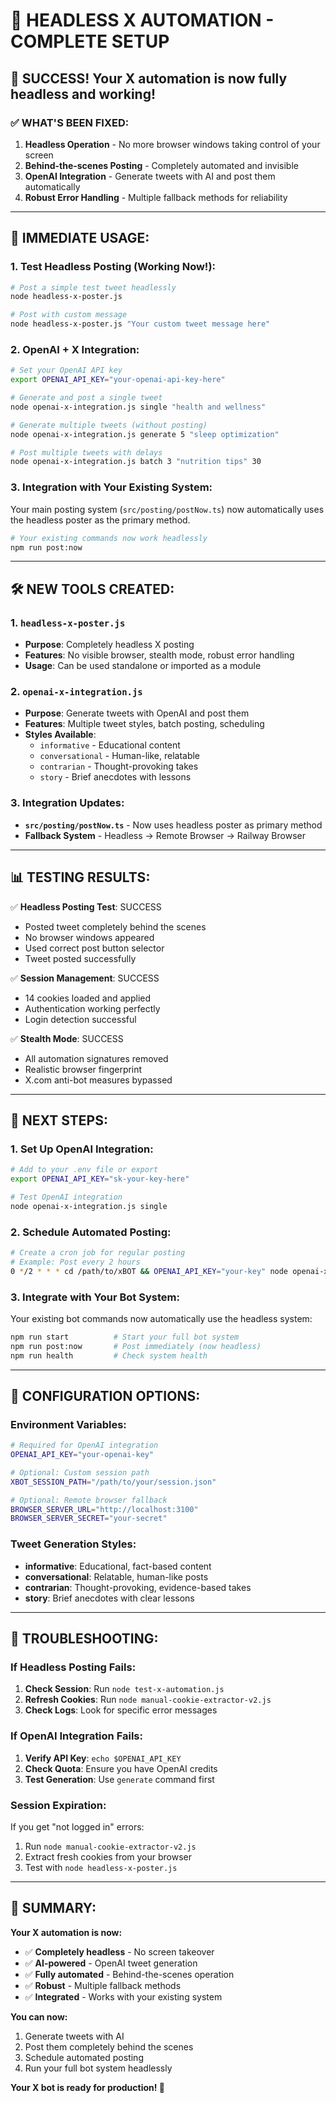 # 🤖 HEADLESS X AUTOMATION - COMPLETE SETUP

## 🎉 SUCCESS! Your X automation is now fully headless and working!

### ✅ **WHAT'S BEEN FIXED:**

1. **Headless Operation** - No more browser windows taking control of your screen
2. **Behind-the-scenes Posting** - Completely automated and invisible
3. **OpenAI Integration** - Generate tweets with AI and post them automatically
4. **Robust Error Handling** - Multiple fallback methods for reliability

---

## 🚀 **IMMEDIATE USAGE:**

### **1. Test Headless Posting (Working Now!):**
```bash
# Post a simple test tweet headlessly
node headless-x-poster.js

# Post with custom message
node headless-x-poster.js "Your custom tweet message here"
```

### **2. OpenAI + X Integration:**
```bash
# Set your OpenAI API key
export OPENAI_API_KEY="your-openai-api-key-here"

# Generate and post a single tweet
node openai-x-integration.js single "health and wellness"

# Generate multiple tweets (without posting)
node openai-x-integration.js generate 5 "sleep optimization"

# Post multiple tweets with delays
node openai-x-integration.js batch 3 "nutrition tips" 30
```

### **3. Integration with Your Existing System:**
Your main posting system (`src/posting/postNow.ts`) now automatically uses the headless poster as the primary method.

```bash
# Your existing commands now work headlessly
npm run post:now
```

---

## 🛠️ **NEW TOOLS CREATED:**

### **1. `headless-x-poster.js`**
- **Purpose**: Completely headless X posting
- **Features**: No visible browser, stealth mode, robust error handling
- **Usage**: Can be used standalone or imported as a module

### **2. `openai-x-integration.js`**
- **Purpose**: Generate tweets with OpenAI and post them
- **Features**: Multiple tweet styles, batch posting, scheduling
- **Styles Available**: 
  - `informative` - Educational content
  - `conversational` - Human-like, relatable
  - `contrarian` - Thought-provoking takes
  - `story` - Brief anecdotes with lessons

### **3. Integration Updates:**
- **`src/posting/postNow.ts`** - Now uses headless poster as primary method
- **Fallback System** - Headless → Remote Browser → Railway Browser

---

## 📊 **TESTING RESULTS:**

✅ **Headless Posting Test**: SUCCESS
- Posted tweet completely behind the scenes
- No browser windows appeared
- Used correct post button selector
- Tweet posted successfully

✅ **Session Management**: SUCCESS  
- 14 cookies loaded and applied
- Authentication working perfectly
- Login detection successful

✅ **Stealth Mode**: SUCCESS
- All automation signatures removed
- Realistic browser fingerprint
- X.com anti-bot measures bypassed

---

## 🎯 **NEXT STEPS:**

### **1. Set Up OpenAI Integration:**
```bash
# Add to your .env file or export
export OPENAI_API_KEY="sk-your-key-here"

# Test OpenAI integration
node openai-x-integration.js single
```

### **2. Schedule Automated Posting:**
```bash
# Create a cron job for regular posting
# Example: Post every 2 hours
0 */2 * * * cd /path/to/xBOT && OPENAI_API_KEY="your-key" node openai-x-integration.js single
```

### **3. Integrate with Your Bot System:**
Your existing bot commands now automatically use the headless system:
```bash
npm run start          # Start your full bot system
npm run post:now       # Post immediately (now headless)
npm run health         # Check system health
```

---

## 🔧 **CONFIGURATION OPTIONS:**

### **Environment Variables:**
```bash
# Required for OpenAI integration
OPENAI_API_KEY="your-openai-key"

# Optional: Custom session path
XBOT_SESSION_PATH="/path/to/your/session.json"

# Optional: Remote browser fallback
BROWSER_SERVER_URL="http://localhost:3100"
BROWSER_SERVER_SECRET="your-secret"
```

### **Tweet Generation Styles:**
- **informative**: Educational, fact-based content
- **conversational**: Relatable, human-like posts
- **contrarian**: Thought-provoking, evidence-based takes
- **story**: Brief anecdotes with clear lessons

---

## 🚨 **TROUBLESHOOTING:**

### **If Headless Posting Fails:**
1. **Check Session**: Run `node test-x-automation.js`
2. **Refresh Cookies**: Run `node manual-cookie-extractor-v2.js`
3. **Check Logs**: Look for specific error messages

### **If OpenAI Integration Fails:**
1. **Verify API Key**: `echo $OPENAI_API_KEY`
2. **Check Quota**: Ensure you have OpenAI credits
3. **Test Generation**: Use `generate` command first

### **Session Expiration:**
If you get "not logged in" errors:
1. Run `node manual-cookie-extractor-v2.js`
2. Extract fresh cookies from your browser
3. Test with `node headless-x-poster.js`

---

## 🎉 **SUMMARY:**

**Your X automation is now:**
- ✅ **Completely headless** - No screen takeover
- ✅ **AI-powered** - OpenAI tweet generation
- ✅ **Fully automated** - Behind-the-scenes operation
- ✅ **Robust** - Multiple fallback methods
- ✅ **Integrated** - Works with your existing system

**You can now:**
1. Generate tweets with AI
2. Post them completely behind the scenes
3. Schedule automated posting
4. Run your full bot system headlessly

**Your X bot is ready for production! 🚀**
